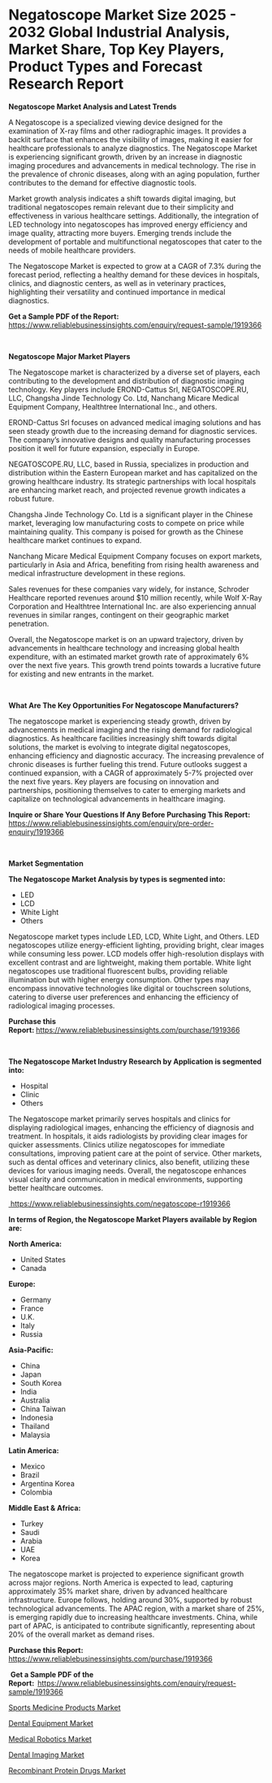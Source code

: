 <p><h1>Negatoscope Market Size 2025 - 2032 Global Industrial Analysis, Market Share, Top Key Players, Product Types and Forecast Research Report</h1></p><p><strong>Negatoscope Market Analysis and Latest Trends</strong></p>
<p><p>A Negatoscope is a specialized viewing device designed for the examination of X-ray films and other radiographic images. It provides a backlit surface that enhances the visibility of images, making it easier for healthcare professionals to analyze diagnostics. The Negatoscope Market is experiencing significant growth, driven by an increase in diagnostic imaging procedures and advancements in medical technology. The rise in the prevalence of chronic diseases, along with an aging population, further contributes to the demand for effective diagnostic tools.</p><p>Market growth analysis indicates a shift towards digital imaging, but traditional negatoscopes remain relevant due to their simplicity and effectiveness in various healthcare settings. Additionally, the integration of LED technology into negatoscopes has improved energy efficiency and image quality, attracting more buyers. Emerging trends include the development of portable and multifunctional negatoscopes that cater to the needs of mobile healthcare providers.</p><p>The Negatoscope Market is expected to grow at a CAGR of 7.3% during the forecast period, reflecting a healthy demand for these devices in hospitals, clinics, and diagnostic centers, as well as in veterinary practices, highlighting their versatility and continued importance in medical diagnostics.</p></p>
<p><strong>Get a Sample PDF of the Report:&nbsp;</strong> <a href="https://www.reliablebusinessinsights.com/enquiry/request-sample/1919366?utm_campaign=101&utm_medium=2&utm_source=Github&utm_content=ia&utm_term=04032025&utm_id=negatoscope">https://www.reliablebusinessinsights.com/enquiry/request-sample/1919366</a></p>
<p>&nbsp;</p>
<p><strong>Negatoscope Major Market Players</strong></p>
<p><p>The Negatoscope market is characterized by a diverse set of players, each contributing to the development and distribution of diagnostic imaging technology. Key players include EROND-Cattus Srl, NEGATOSCOPE.RU, LLC, Changsha Jinde Technology Co. Ltd, Nanchang Micare Medical Equipment Company, Healthtree International Inc., and others. </p><p>EROND-Cattus Srl focuses on advanced medical imaging solutions and has seen steady growth due to the increasing demand for diagnostic services. The company’s innovative designs and quality manufacturing processes position it well for future expansion, especially in Europe.</p><p>NEGATOSCOPE.RU, LLC, based in Russia, specializes in production and distribution within the Eastern European market and has capitalized on the growing healthcare industry. Its strategic partnerships with local hospitals are enhancing market reach, and projected revenue growth indicates a robust future.</p><p>Changsha Jinde Technology Co. Ltd is a significant player in the Chinese market, leveraging low manufacturing costs to compete on price while maintaining quality. This company is poised for growth as the Chinese healthcare market continues to expand.</p><p>Nanchang Micare Medical Equipment Company focuses on export markets, particularly in Asia and Africa, benefiting from rising health awareness and medical infrastructure development in these regions.</p><p>Sales revenues for these companies vary widely, for instance, Schroder Healthcare reported revenues around $10 million recently, while Wolf X-Ray Corporation and Healthtree International Inc. are also experiencing annual revenues in similar ranges, contingent on their geographic market penetration.</p><p>Overall, the Negatoscope market is on an upward trajectory, driven by advancements in healthcare technology and increasing global health expenditure, with an estimated market growth rate of approximately 6% over the next five years. This growth trend points towards a lucrative future for existing and new entrants in the market.</p></p>
<p>&nbsp;</p>
<p><strong>What Are The Key Opportunities For Negatoscope Manufacturers?</strong></p>
<p><p>The negatoscope market is experiencing steady growth, driven by advancements in medical imaging and the rising demand for radiological diagnostics. As healthcare facilities increasingly shift towards digital solutions, the market is evolving to integrate digital negatoscopes, enhancing efficiency and diagnostic accuracy. The increasing prevalence of chronic diseases is further fueling this trend. Future outlooks suggest a continued expansion, with a CAGR of approximately 5-7% projected over the next five years. Key players are focusing on innovation and partnerships, positioning themselves to cater to emerging markets and capitalize on technological advancements in healthcare imaging.</p></p>
<p><strong>Inquire or Share Your Questions If Any Before Purchasing This Report:</strong> <a href="https://www.reliablebusinessinsights.com/enquiry/pre-order-enquiry/1919366?utm_campaign=101&utm_medium=2&utm_source=Github&utm_content=ia&utm_term=04032025&utm_id=negatoscope">https://www.reliablebusinessinsights.com/enquiry/pre-order-enquiry/1919366</a></p>
<p>&nbsp;</p>
<p><strong>Market Segmentation</strong></p>
<p><strong>The Negatoscope Market Analysis by types is segmented into:</strong></p>
<p><ul><li>LED</li><li>LCD</li><li>White Light</li><li>Others</li></ul></p>
<p><p>Negatoscope market types include LED, LCD, White Light, and Others. LED negatoscopes utilize energy-efficient lighting, providing bright, clear images while consuming less power. LCD models offer high-resolution displays with excellent contrast and are lightweight, making them portable. White light negatoscopes use traditional fluorescent bulbs, providing reliable illumination but with higher energy consumption. Other types may encompass innovative technologies like digital or touchscreen solutions, catering to diverse user preferences and enhancing the efficiency of radiological imaging processes.</p></p>
<p><strong>Purchase this Report:&nbsp;</strong><a href="https://www.reliablebusinessinsights.com/purchase/1919366?utm_campaign=101&utm_medium=2&utm_source=Github&utm_content=ia&utm_term=04032025&utm_id=negatoscope">https://www.reliablebusinessinsights.com/purchase/1919366</a></p>
<p>&nbsp;</p>
<p><strong>The Negatoscope Market Industry Research by Application is segmented into:</strong></p>
<p><ul><li>Hospital</li><li>Clinic</li><li>Others</li></ul></p>
<p><p>The Negatoscope market primarily serves hospitals and clinics for displaying radiological images, enhancing the efficiency of diagnosis and treatment. In hospitals, it aids radiologists by providing clear images for quicker assessments. Clinics utilize negatoscopes for immediate consultations, improving patient care at the point of service. Other markets, such as dental offices and veterinary clinics, also benefit, utilizing these devices for various imaging needs. Overall, the negatoscope enhances visual clarity and communication in medical environments, supporting better healthcare outcomes.</p></p>
<p><a href="https://www.reliablebusinessinsights.com/negatoscope-r1919366?utm_campaign=101&utm_medium=2&utm_source=Github&utm_content=ia&utm_term=04032025&utm_id=negatoscope">&nbsp;https://www.reliablebusinessinsights.com/negatoscope-r1919366</a></p>
<p><strong>In terms of Region, the Negatoscope Market Players available by Region are:</strong></p>
<p>
    <p> <strong> North America: </strong>
        <ul>
            <li>United States</li>
            <li>Canada</li>
        </ul>
        </p> 
    <p> <strong> Europe: </strong>
        <ul>
            <li>Germany</li>
            <li>France</li>
            <li>U.K.</li>
            <li>Italy</li>
            <li>Russia</li>
        </ul>
        </p> 
    <p> <strong> Asia-Pacific: </strong>
        <ul>
            <li>China</li>
            <li>Japan</li>
            <li>South Korea</li>
            <li>India</li>
            <li>Australia</li>
            <li>China Taiwan</li>
            <li>Indonesia</li>
            <li>Thailand</li>
            <li>Malaysia</li>
        </ul>
        </p> 
    <p> <strong> Latin America: </strong>
        <ul>
            <li>Mexico</li>
            <li>Brazil</li>
            <li>Argentina Korea</li>
            <li>Colombia</li>
        </ul>
        </p> 
    <p> <strong> Middle East & Africa: </strong>
        <ul>
            <li>Turkey</li>
            <li>Saudi</li>
            <li>Arabia</li>
            <li>UAE</li>
            <li>Korea</li>
        </ul>
    </p>
    </p>
<p><p>The negatoscope market is projected to experience significant growth across major regions. North America is expected to lead, capturing approximately 35% market share, driven by advanced healthcare infrastructure. Europe follows, holding around 30%, supported by robust technological advancements. The APAC region, with a market share of 25%, is emerging rapidly due to increasing healthcare investments. China, while part of APAC, is anticipated to contribute significantly, representing about 20% of the overall market as demand rises.</p></p>
<p><strong>Purchase this Report: </strong><a href="https://www.reliablebusinessinsights.com/purchase/1919366?utm_campaign=101&utm_medium=2&utm_source=Github&utm_content=ia&utm_term=04032025&utm_id=negatoscope">https://www.reliablebusinessinsights.com/purchase/1919366</a></p>
<p>&nbsp;<strong>Get a Sample PDF of the Report:&nbsp;&nbsp;</strong><a href="https://www.reliablebusinessinsights.com/enquiry/request-sample/1919366?utm_campaign=101&utm_medium=2&utm_source=Github&utm_content=ia&utm_term=04032025&utm_id=negatoscope">https://www.reliablebusinessinsights.com/enquiry/request-sample/1919366</a></p>
<p><strong></strong></p>
<p><p><a href="https://github.com/variothonia/Market-Research-Report-List-1/blob/main/sports-medicine-products-market.md?utm_campaign=101&utm_medium=2&utm_source=Github&utm_content=ia&utm_term=04032025&utm_id=negatoscope">Sports Medicine Products Market</a></p><p><a href="https://github.com/kaforarvero/Market-Research-Report-List-1/blob/main/dental-equipment-market.md?utm_campaign=101&utm_medium=2&utm_source=Github&utm_content=ia&utm_term=04032025&utm_id=negatoscope">Dental Equipment Market</a></p><p><a href="https://github.com/berkemiars2j/Market-Research-Report-List-1/blob/main/medical-robotics-market.md?utm_campaign=101&utm_medium=2&utm_source=Github&utm_content=ia&utm_term=04032025&utm_id=negatoscope">Medical Robotics Market</a></p><p><a href="https://github.com/djihencygnel74/Market-Research-Report-List-1/blob/main/dental-imaging-market.md?utm_campaign=101&utm_medium=2&utm_source=Github&utm_content=ia&utm_term=04032025&utm_id=negatoscope">Dental Imaging Market</a></p><p><a href="https://github.com/narhaltiagu8/Market-Research-Report-List-1/blob/main/recombinant-protein-drugs-market.md?utm_campaign=101&utm_medium=2&utm_source=Github&utm_content=ia&utm_term=04032025&utm_id=negatoscope">Recombinant Protein Drugs Market</a></p></p>